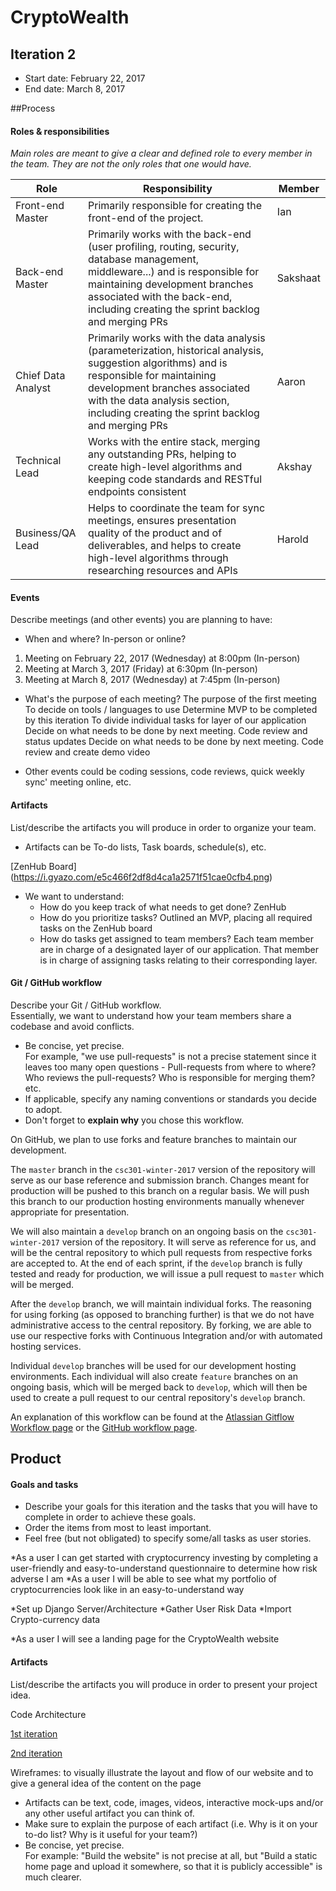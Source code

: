 # CryptoWealth

## Iteration 2

 * Start date: February 22, 2017
 * End date: March 8, 2017
 
##Process

#### Roles & responsibilities

*Main roles are meant to give a clear and defined role to every member in the team. They are not the only roles that one would have.*

| Role | Responsibility | Member |
| --- | --- | --- |
| Front-end Master | Primarily responsible for creating the front-end of the project. | Ian |
| Back-end Master | Primarily works with the back-end (user profiling, routing, security, database management, middleware...) and is responsible for maintaining development branches associated with the back-end, including creating the sprint backlog and merging PRs | Sakshaat |
| Chief Data Analyst | Primarily works with the data analysis (parameterization, historical analysis, suggestion algorithms) and is responsible for maintaining development branches associated with the data analysis section, including creating the sprint backlog and merging PRs | Aaron |
| Technical Lead | Works with the entire stack, merging any outstanding PRs, helping to create high-level algorithms and keeping code standards and RESTful endpoints consistent | Akshay |
| Business/QA Lead | Helps to coordinate the team for sync meetings, ensures presentation quality of the product and of deliverables, and helps to create high-level algorithms through researching resources and APIs | Harold |

#### Events

Describe meetings (and other events) you are planning to have:

 * When and where? In-person or online?
 1. Meeting on February 22, 2017 (Wednesday) at 8:00pm (In-person)
 2. Meeting at March 3, 2017 (Friday) at 6:30pm (In-person)
 3. Meeting at March 8, 2017 (Wednesday) at 7:45pm (In-person)

 * What's the purpose of each meeting?
The purpose of the first meeting 
To decide on tools / languages to use
Determine MVP to be completed by this iteration
To divide individual tasks for layer of our application
Decide on what needs to be done by next meeting.
Code review and status updates
Decide on what needs to be done by next meeting.
Code review and create demo video

 * Other events could be coding sessions, code reviews, quick weekly sync' meeting online, etc.

#### Artifacts

List/describe the artifacts you will produce in order to organize your team.       

 * Artifacts can be To-do lists, Task boards, schedule(s), etc.

[ZenHub Board] (https://i.gyazo.com/e5c466f2df8d4ca1a2571f51cae0cfb4.png)

 * We want to understand:
   * How do you keep track of what needs to get done?
ZenHub
   * How do you prioritize tasks?
Outlined an MVP, placing all required tasks on the ZenHub board
   * How do tasks get assigned to team members?
Each team member are in charge of a designated layer of our application.  That member is in charge of assigning tasks relating to their corresponding layer.

#### Git / GitHub workflow

Describe your Git / GitHub workflow.     
Essentially, we want to understand how your team members share a codebase and avoid conflicts.

 * Be concise, yet precise.      
For example, "we use pull-requests" is not a precise statement since it leaves too many open questions - Pull-requests from where to where? Who reviews the pull-requests? Who is responsible for merging them? etc.
 * If applicable, specify any naming conventions or standards you decide to adopt.
 * Don't forget to **explain why** you chose this workflow.

On GitHub, we plan to use forks and feature branches to maintain our development.

The `master` branch in the `csc301-winter-2017` version of the repository will serve as our base reference and submission branch. Changes meant for production will be pushed to this branch on a regular basis. We will push this branch to our production hosting environments manually whenever appropriate for presentation.

We will also maintain a `develop` branch on an ongoing basis on the `csc301-winter-2017` version of the repository. It will serve as reference for us, and will be the central repository to which pull requests from respective forks are accepted to. At the end of each sprint, if the `develop` branch is fully tested and ready for production, we will issue a pull request to `master` which will be merged.

After the `develop` branch, we will maintain individual forks. The reasoning for using forking (as opposed to branching further) is that we do not have administrative access to the central repository. By forking, we are able to use our respective forks with Continuous Integration and/or with automated hosting services. 

Individual `develop` branches will be used for our development hosting environments. Each individual will also create `feature` branches on an ongoing basis, which will be merged back to `develop`, which will then be used to create a pull request to our central repository's `develop` branch.

An explanation of this workflow can be found at the [Atlassian Gitflow Workflow page](https://www.atlassian.com/git/tutorials/comparing-workflows#gitflow-workflow) or the [GitHub workflow page](https://guides.github.com/introduction/flow/).




## Product

#### Goals and tasks

 * Describe your goals for this iteration and the tasks that you will have to complete in order to achieve these goals.
 * Order the items from most to least important.
 * Feel free (but not obligated) to specify some/all tasks as user stories.

*As a user I can get started with cryptocurrency investing by completing a user-friendly and easy-to-understand questionnaire to determine how risk adverse I am
*As a user I will be able to see what my portfolio of cryptocurrencies look like in an easy-to-understand way

*Set up Django Server/Architecture
*Gather User Risk Data
*Import Crypto-currency data

*As a user I will see a landing page for the CryptoWealth website


#### Artifacts

List/describe the artifacts you will produce in order to present your project idea.

Code Architecture

[1st iteration](https://gyazo.com/2611c28f449791ab6b272e272d91a7d3)


[2nd iteration](https://gyazo.com/bf8b349da188f0a74bdb8cdb0e74df41)




Wireframes: to visually illustrate the layout and flow of our website and to give a general idea of the content on the page



 * Artifacts can be text, code, images, videos, interactive mock-ups and/or any other useful artifact you can think of.
 * Make sure to explain the purpose of each artifact (i.e. Why is it on your to-do list? Why is it useful for your team?)
 * Be concise, yet precise.         
   For example: "Build the website" is not precise at all, but "Build a static home page and upload it somewhere, so that it is publicly accessible" is much clearer.

